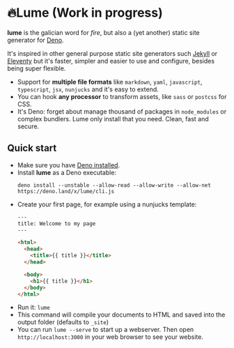 # 🔥Lume (Work in progress)

**lume** is the galician word for *fire*, but also a (yet another) static site generator for [Deno](https://deno.land/).

It's inspired in other general purpose static site generators such [Jekyll](https://jekyllrb.com/) or [Eleventy](https://www.11ty.dev/) but it's faster, simpler and easier to use and configure, besides being super flexible.

- Support for **multiple file formats** like `markdown`, `yaml`, `javascript`, `typescript`, `jsx`, `nunjucks` and it's easy to extend.
- You can hook **any processor** to transform assets, like `sass` or `postcss` for CSS.
- It's Deno: forget about manage thousand of packages in `node_modules` or complex bundlers. Lume only install that you need. Clean, fast and secure.

## Quick start

- Make sure you have [Deno installed](https://deno.land/#installation).
- Install **lume** as a Deno executable:
  ```
  deno install --unstable --allow-read --allow-write --allow-net https://deno.land/x/lume/cli.js
  ```
- Create your first page, for example using a nunjucks template:
  ```html
  ---
  title: Welcome to my page
  ---

  <html>
    <head>
      <title>{{ title }}</title>
    </head>

    <body>
      <h1>{{ title }}</h1>
    </body>
  </html>
  ```
- Run it: `lume`
- This command will compile your documents to HTML and saved into the output folder (defaults to `_site`)
- You can run `lume --serve` to start up a webserver. Then open `http://localhost:3000` in your web browser to see your website.
